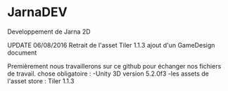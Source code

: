 # JarnaDEV
Developpement de Jarna 2D

UPDATE 06/08/2016
Retrait de l'asset Tiler 1.1.3
ajout d'un GameDesign document

Premièrement nous travaillerons sur ce github pour échanger nos fichiers de travail.
chose obligatoire :
-Unity 3D version 5.2.0f3
-les assets de l'asset store :
Tiler 1.1.3
